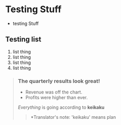 # Testing Stuff
- testing Stuff
## Testing list
1. list thing
1. list thing
1. list thing
1. list thing

> ### The quarterly results look great!
>
> - Revenue was off the chart.
> - Profits were higher than ever.
>
> *Everything* is going according to **keikaku**
>> *Translator's note: 'keikaku' means plan
